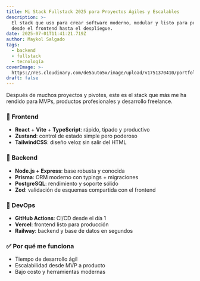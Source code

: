 ```yaml
---
title: Mi Stack Fullstack 2025 para Proyectos Ágiles y Escalables
description: >-
  El stack que uso para crear software moderno, modular y listo para producción:
  desde el frontend hasta el despliegue.
date: 2025-07-01T11:41:21.719Z
author: Maykol Salgado
tags:
  - backend
  - fullstack
  - tecnología
coverImage: >-
  https://res.cloudinary.com/de5auto5x/image/upload/v1751370410/portfolio-blog/g6leicparu2gepv7arzk.webp
draft: false
---
```


Después de muchos proyectos y pivotes, este es el stack que más me ha rendido para MVPs, productos profesionales y desarrollo freelance.

### 🔹 Frontend
- **React** + **Vite** + **TypeScript**: rápido, tipado y productivo
- **Zustand**: control de estado simple pero poderoso
- **TailwindCSS**: diseño veloz sin salir del HTML

### 🔹 Backend
- **Node.js + Express**: base robusta y conocida
- **Prisma**: ORM moderno con typings + migraciones
- **PostgreSQL**: rendimiento y soporte sólido
- **Zod**: validación de esquemas compartida con el frontend

### 🔹 DevOps
- **GitHub Actions**: CI/CD desde el día 1
- **Vercel**: frontend listo para producción
- **Railway**: backend y base de datos en segundos

### ✅ Por qué me funciona
- Tiempo de desarrollo ágil
- Escalabilidad desde MVP a producto
- Bajo costo y herramientas modernas
